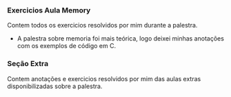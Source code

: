 ### Exercicios Aula Memory
Contem todos os exercicios resolvidos por mim durante a palestra.

- A palestra sobre memoria foi mais teórica, logo deixei minhas anotações com os exemplos de código em C. 

### Seção Extra 
Contem anotações e exercicios resolvidos por mim das aulas extras disponibilizadas sobre a palestra.
